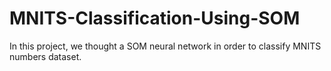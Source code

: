 # MNITS-Classification-Using-SOM
In this project, we thought a SOM neural network in order to classify MNITS numbers dataset.

